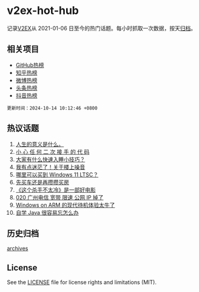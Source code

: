 # v2ex-hot-hub

 记录[V2EX](https://www.v2ex.com/)从 2021-01-06 日至今的热门话题。每小时抓取一次数据，按天[归档](archives)。
 
 ## 相关项目

- [GitHub热榜](https://github.com/it985/github-hot-hub)
- [知乎热榜](https://github.com/it985/zhihu-hot-hub)
- [微博热榜](https://github.com/it985/weibo-hot-hub)
- [头条热榜](https://github.com/it985/toutiao-hot-hub)
- [抖音热榜](https://github.com/it985/douyin-hot-hub)


 `更新时间：2024-10-14 10:12:46 +0800`

## 热议话题

1. [人生的意义是什么。](https://www.v2ex.com/t/1079880)
1. [小 心 任 何 二 次 接 手 的 代 码](https://www.v2ex.com/t/1079893)
1. [大家有什么快速入睡小技巧？](https://www.v2ex.com/t/1079915)
1. [我有点迷茫了！关于楼上噪音](https://www.v2ex.com/t/1079781)
1. [哪里可以买到 Windows 11 LTSC？](https://www.v2ex.com/t/1079824)
1. [先买车还是再攒攒买房](https://www.v2ex.com/t/1079938)
1. [《这个杀手不太冷》是一部好电影](https://www.v2ex.com/t/1079784)
1. [020 广州电信 宽带 限速 公网 IP 掉了](https://www.v2ex.com/t/1079783)
1. [Windows on ARM 的现代待机体验太牛了](https://www.v2ex.com/t/1079795)
1. [自学 Java 很容易忘怎么办](https://www.v2ex.com/t/1079806)

## 历史归档

[archives](archives)

## License

See the [LICENSE](LICENSE) file for license rights and limitations (MIT).
